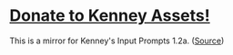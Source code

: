 # [Donate to Kenney Assets!](https://kenney.nl/donate)

This is a mirror for Kenney's Input Prompts 1.2a. ([Source](https://kenney.nl/assets/input-prompts))  
